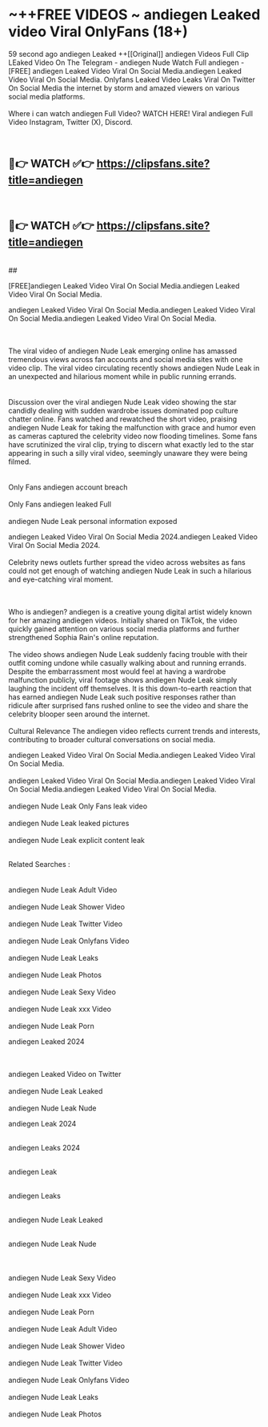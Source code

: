 # ~++FREE VIDEOS ~ andiegen Leaked video Viral OnlyFans (18+)<br>


59 second ago andiegen Leaked ++[[Original]] andiegen Videos Full Clip LEaked Video On The Telegram  - andiegen Nude  Watch Full andiegen - [FREE] andiegen Leaked Video Viral On Social Media.andiegen Leaked Video Viral On Social Media.   Onlyfans Leaked Video Leaks Viral On Twitter On Social Media the internet by storm and amazed viewers on various social media platforms. <br><br>
Where i can watch andiegen Full Video? WATCH HERE! Viral andiegen Full Video Instagram, Twitter (X), Discord. <br>


 <br>

##  🔴👉 WATCH ✅👉  <a href="https://clipsfans.site?title=andiegen&ref=git">https://clipsfans.site?title=andiegen</a> <br>
  <br>

##  🔴👉 WATCH ✅👉  <a href="https://clipsfans.site?title=andiegen&ref=git">https://clipsfans.site?title=andiegen</a> <br>
  <br>
  ##



[FREE]andiegen Leaked Video Viral On Social Media.andiegen Leaked Video Viral On Social Media. <br>

andiegen Leaked Video Viral On Social Media.andiegen Leaked Video Viral On Social Media.andiegen Leaked Video Viral On Social Media. <br>


  <br>

  <br>
The viral video of andiegen Nude Leak emerging online has amassed tremendous views across fan accounts and social media sites with one video clip. The viral video circulating recently shows andiegen Nude Leak in an unexpected and hilarious moment while in public running errands.<br>
<br>


<br>
Discussion over the viral andiegen Nude Leak video showing the star candidly dealing with sudden wardrobe issues dominated pop culture chatter online. Fans watched and rewatched the short video, praising andiegen Nude Leak for taking the malfunction with grace and humor even as cameras captured the celebrity video now flooding timelines. Some fans have scrutinized the viral clip, trying to discern what exactly led to the star appearing in such a silly viral video, seemingly unaware they were being filmed.<br>
<br>
<br> 
Only Fans andiegen account breach<br>
<br>
Only Fans andiegen leaked Full <br>
<br>
andiegen Nude Leak personal information exposed<br>

andiegen Leaked Video Viral On Social Media 2024.andiegen Leaked Video Viral On Social Media 2024. <br>
<br>
Celebrity news outlets further spread the video across websites as fans could not get enough of watching andiegen Nude Leak in such a hilarious and eye-catching viral moment.<br>
<br>

<br>
Who is andiegen? andiegen is a creative young digital artist widely known for her amazing andiegen videos. Initially shared on TikTok, the video quickly gained attention on various social media platforms and further strengthened Sophia Rain's online reputation.<br>
<br>
The video shows andiegen Nude Leak suddenly facing trouble with their outfit coming undone while casually walking about and running errands. Despite the embarrassment most would feel at having a wardrobe malfunction publicly, viral footage shows andiegen Nude Leak simply laughing the incident off themselves. It is this down-to-earth reaction that has earned andiegen Nude Leak such positive responses rather than ridicule after surprised fans rushed online to see the video and share the celebrity blooper seen around the internet.<br>
<br>
Cultural Relevance The andiegen video reflects current trends and interests, contributing to broader cultural conversations on social media.<br>

andiegen Leaked Video Viral On Social Media.andiegen Leaked Video Viral On Social Media.<br>
<br>
andiegen Leaked Video Viral On Social Media.andiegen Leaked Video Viral On Social Media.andiegen Leaked Video Viral On Social Media.<br>
<br>
andiegen Nude Leak Only Fans leak video<br>
<br>
andiegen Nude Leak leaked pictures<br>
<br>
andiegen Nude Leak explicit content leak<br>


<br>
Related Searches :<br>
<br>

<br>
andiegen Nude Leak Adult Video<br>
<br>
andiegen Nude Leak Shower Video<br>
<br>
andiegen Nude Leak Twitter Video<br>
<br>
andiegen Nude Leak Onlyfans Video<br>
<br>
andiegen Nude Leak Leaks<br>
<br>
andiegen Nude Leak Photos<br>

<br>
andiegen Nude Leak Sexy Video<br>
<br>
andiegen Nude Leak xxx Video<br>
<br>
andiegen Nude Leak Porn<br>

andiegen  Leaked 2024 <br> <br>
<br>

andiegen Leaked Video on Twitter <br>
<br>
andiegen Nude Leak Leaked<br>
<br>
andiegen Nude Leak Nude<br>


andiegen  Leak 2024 <br> <br>



andiegen  Leaks 2024 <br> <br>



 
andiegen  Leak<br> <br>



andiegen  Leaks<br> <br>


andiegen Nude Leak Leaked<br> <br>

andiegen Nude Leak Nude<br> <br>
<br> <br>
andiegen Nude Leak Sexy Video
<br> <br>
andiegen Nude Leak xxx Video
<br> <br>
andiegen Nude Leak Porn
<br> <br>
andiegen Nude Leak Adult Video
<br> <br>
andiegen Nude Leak Shower Video
<br> <br>
andiegen Nude Leak Twitter Video
<br> <br>
andiegen Nude Leak Onlyfans Video
<br> <br>
andiegen Nude Leak Leaks
<br> <br>
andiegen Nude Leak Photos






</p>




 



</p>










